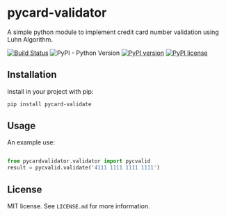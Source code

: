pycard-validator
==========================

A simple python module to implement credit card number validation using Luhn Algorithm.

[![Build Status](https://travis-ci.org/subhajeet2107/pycard-validate.svg?branch=master)](https://travis-ci.org/subhajeet2107/pycard-validate) ![PyPI - Python Version](https://img.shields.io/pypi/pyversions/Django.svg) [![PyPI version](https://badge.fury.io/py/pycard-validate.svg)](https://badge.fury.io/py/pycard-validate) [![PyPI license](https://img.shields.io/pypi/l/ansicolortags.svg)](https://pypi.python.org/pypi/ansicolortags/)


## Installation

Install in your project with pip:

```bash
pip install pycard-validate
```

## Usage

An example use:

```python

from pycardvalidator.validator import pycvalid
result = pycvalid.validate('4111 1111 1111 1111')

```

## License

MIT license. See `LICENSE.md` for more information.
